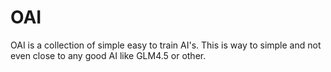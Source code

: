 # OAI
OAI is a collection of simple easy to train AI's. This is way to simple and not even close to any good AI like GLM4.5 or other.
